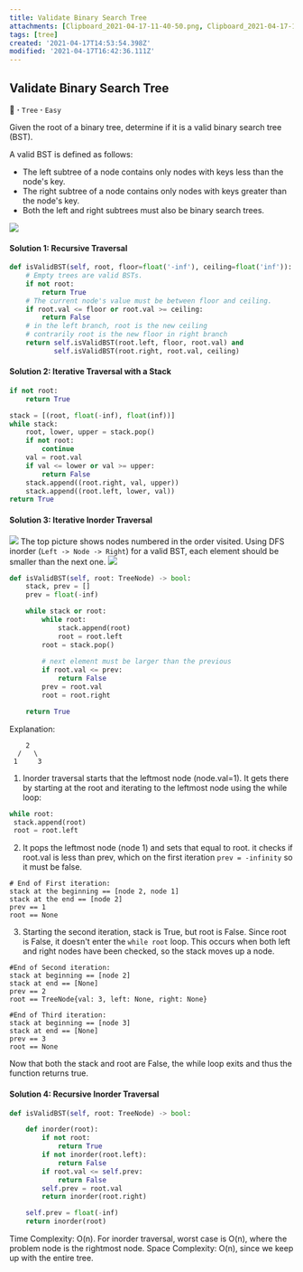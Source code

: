 ```yaml
---
title: Validate Binary Search Tree
attachments: [Clipboard_2021-04-17-11-40-50.png, Clipboard_2021-04-17-11-53-21.png, Clipboard_2021-04-17-12-40-43.png]
tags: [tree]
created: '2021-04-17T14:53:54.398Z'
modified: '2021-04-17T16:42:36.111Z'
---
```


## Validate Binary Search Tree
:palm_tree: **·** `Tree` **·** `Easy`

Given the root of a binary tree, determine if it is a valid binary search tree (BST).

A valid BST is defined as follows:
* The left subtree of a node contains only nodes with keys less than the node's key.
* The right subtree of a node contains only nodes with keys greater than the node's key.
* Both the left and right subtrees must also be binary search trees.

![](@attachment/Clipboard_2021-04-17-11-40-50.png)
#### Solution 1: Recursive Traversal
```python
def isValidBST(self, root, floor=float('-inf'), ceiling=float('inf')):
    # Empty trees are valid BSTs.
    if not root: 
        return True
    # The current node's value must be between floor and ceiling.
    if root.val <= floor or root.val >= ceiling:
        return False
    # in the left branch, root is the new ceiling
    # contrarily root is the new floor in right branch
    return self.isValidBST(root.left, floor, root.val) and 
           self.isValidBST(root.right, root.val, ceiling)
```
#### Solution 2: Iterative Traversal with a Stack
```python
if not root:
    return True

stack = [(root, float(-inf), float(inf))]
while stack:
    root, lower, upper = stack.pop()
    if not root:
        continue
    val = root.val
    if val <= lower or val >= upper:
        return False
    stack.append((root.right, val, upper))
    stack.append((root.left, lower, val))
return True
```

#### Solution 3: Iterative Inorder Traversal
![](@attachment/Clipboard_2021-04-17-11-53-21.png)
The top picture shows nodes numbered in the order visited. Using DFS inorder (`Left -> Node -> Right`) for a valid BST, each element should be smaller than the next one.
![](@attachment/Clipboard_2021-04-17-12-40-43.png)
```python
def isValidBST(self, root: TreeNode) -> bool:
    stack, prev = []
    prev = float(-inf)

    while stack or root:
        while root:
            stack.append(root)
            root = root.left
        root = stack.pop()
        
        # next element must be larger than the previous
        if root.val <= prev:
            return False
        prev = root.val
        root = root.right

    return True
```
Explanation:
```
    2
  /   \
 1     3
 ```
 1. Inorder traversal starts that the leftmost node (node.val=1). It gets there by starting at the root and iterating to the leftmost node using the while loop:  
 ```python
while root:
  stack.append(root)
  root = root.left
```
2. It pops the leftmost node (node 1) and sets that equal to root. it checks if root.val is less than prev, which on the first iteration `prev = -infinity` so it must be false.
``` 
# End of First iteration:
stack at the beginning == [node 2, node 1]
stack at the end == [node 2]
prev == 1
root == None
```
3. Starting the second iteration, stack is True, but root is False. Since root is False, it doesn't enter the `while root` loop. This occurs when both left and right nodes have been checked, so the stack moves up a node. 
```
#End of Second iteration:
stack at beginning == [node 2]
stack at end == [None]
prev == 2
root == TreeNode{val: 3, left: None, right: None}
```

```
#End of Third iteration:
stack at beginning == [node 3]
stack at end == [None]
prev == 3
root == None
```
Now that both the stack and root are False, the while loop exits and thus the function returns true. 

#### Solution 4: Recursive Inorder Traversal
```python
def isValidBST(self, root: TreeNode) -> bool:

    def inorder(root):
        if not root:
            return True
        if not inorder(root.left):
            return False
        if root.val <= self.prev:
            return False
        self.prev = root.val
        return inorder(root.right)

    self.prev = float(-inf)
    return inorder(root)
```
Time Complexity: O(n). For inorder traversal, worst case is O(n), where the problem node is the rightmost node. 
Space Complexity: O(n), since we keep up with the entire tree.




